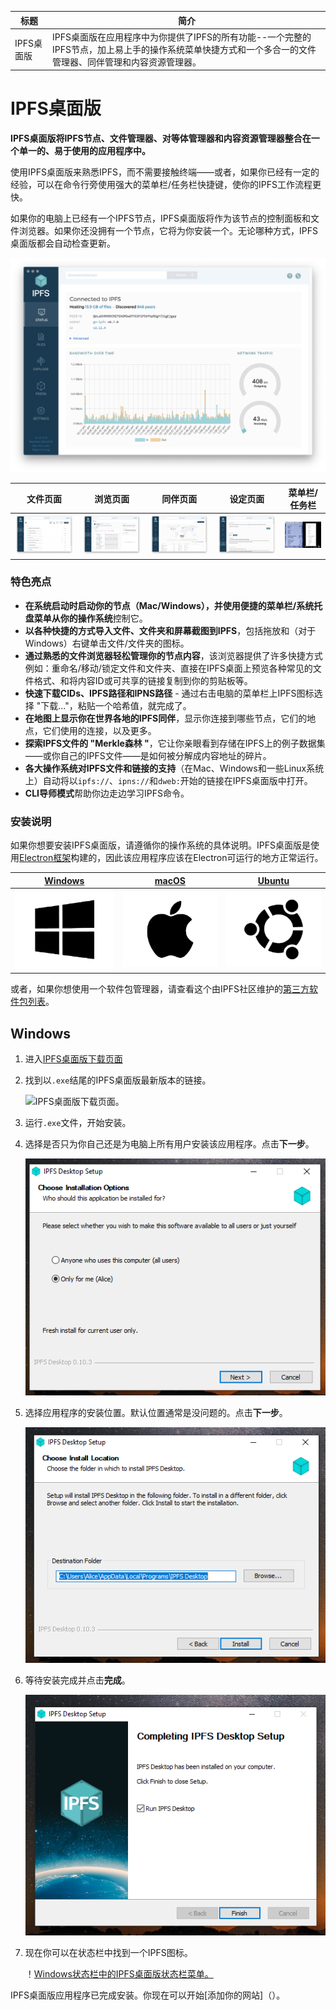 标题|简介
|---|---|
IPFS桌面版|IPFS桌面版在应用程序中为你提供了IPFS的所有功能--一个完整的IPFS节点，加上易上手的操作系统菜单快捷方式和一个多合一的文件管理器、同伴管理和内容资源管理器。| 

# IPFS桌面版

**IPFS桌面版将IPFS节点、文件管理器、对等体管理器和内容资源管理器整合在一个单一的、易于使用的应用程序中。**

使用IPFS桌面版来熟悉IPFS，而不需要接触终端——或者，如果你已经有一定的经验，可以在命令行旁使用强大的菜单栏/任务栏快捷键，使你的IPFS工作流程更快。

如果你的电脑上已经有一个IPFS节点，IPFS桌面版将作为该节点的控制面板和文件浏览器。如果你还没拥有一个节点，它将为你安装一个。无论哪种方式，IPFS桌面版都会自动检查更新。

![IPFS桌面版状态屏](./图像/IPFS桌面版/desktop-status.png)

文件页面|浏览页面|同伴页面|设定页面|菜单栏/任务栏
|---|---|---|---|---|
|![文件页面截图](./图像/IPFS桌面版/desktop-files.png) | ![浏览页面截图](./图像/IPFS桌面版/desktop-explore.png) | ![同伴页面截图](./图像/IPFS桌面版/desktop-peers.png) | ![设定页面截图](./图像/IPFS桌面版/desktop-settings.png) | ![菜单栏/任务栏截图](./图像/IPFS桌面版/desktop-menubar-taskbar.png) |

### 特色亮点

- **在系统启动时启动你的节点（Mac/Windows），并使用便捷的菜单栏/系统托盘菜单从你的操作系统**控制它。
- **以各种快捷的方式导入文件、文件夹和屏幕截图到IPFS**，包括拖放和（对于Windows）右键单击文件/文件夹的图标。
- **通过熟悉的文件浏览器轻松管理你的节点内容**，该浏览器提供了许多快捷方式例如：重命名/移动/锁定文件和文件夹、直接在IPFS桌面上预览各种常见的文件格式、和将内容ID或可共享的链接复制到你的剪贴板等。
- **快速下载CIDs、IPFS路径和IPNS路径** - 通过右击电脑的菜单栏上IPFS图标选择 "下载..."，粘贴一个哈希值，就完成了。
- **在地图上显示你在世界各地的IPFS同伴**，显示你连接到哪些节点，它们的地点，它们使用的连接，以及更多。
- **探索IPFS文件的 "Merkle森林 "**，它让你亲眼看到存储在IPFS上的例子数据集——或你自己的IPFS文件——是如何被分解成内容地址的碎片。
- **各大操作系统对IPFS文件和链接的支持**（在Mac、Windows和一些Linux系统上）自动将以`ipfs://`、`ipns://`和`dweb:`开始的链接在IPFS桌面版中打开。
- **CLI导师模式**帮助你边走边学习IPFS命令。

### 安装说明

如果你想要安装IPFS桌面版，请遵循你的操作系统的具体说明。IPFS桌面版是使用[Electron框架](https://www.electronjs.org)构建的，因此该应用程序应该在Electron可运行的地方正常运行。

[Windows](#windows) | [macOS](#macos) | [Ubuntu](#ubuntu)  
|---|---|---|
| [![Windows图标](./图像/IPFS桌面版/windows-icon.png)](#windows) | [![macOS图标](./图像/IPFS桌面版/apple-icon.png)](#macos) | [![Ubuntu图标](./图像/IPFS桌面版/ubuntu-icon.png)](#ubuntu) |

或者，如果你想使用一个软件包管理器，请查看这个由IPFS社区维护的[第三方软件包列表](#软件包管理器)。

## Windows

1. 进入[IPFS桌面版下载页面](https://github.com/ipfs/ipfs-desktop/releases)
2. 找到以`.exe`结尾的IPFS桌面版最新版本的链接。

   ![IPFS桌面版下载页面。](./图像/IPFS桌面版/install-windows-download-ex-page.png)

3. 运行`.exe`文件，开始安装。
4. 选择是否只为你自己还是为电脑上所有用户安装该应用程序。点击**下一步**。

   ![IPFS桌面版安装选项窗口。](./图像/IPFS桌面版/install-windows-install-options.png)

5. 选择应用程序的安装位置。默认位置通常是没问题的。点击**下一步**。

   ![IPFS桌面版的安装位置窗口。](./图像/IPFS桌面版/install-windows-install-location.png)

6. 等待安装完成并点击**完成**。

   ![IPFS桌面版的安装完成窗口。](./图像/IPFS桌面版/install-windows-install-finish.png)

7. 现在你可以在状态栏中找到一个IPFS图标。

   ！[Windows状态栏中的IPFS桌面版状态栏菜单。](./图像/IPFS桌面版/install-windows-ipfs-desktop-status-bar.png)

IPFS桌面版应用程序已完成安装。你现在可以开始[添加你的网站]（）。
